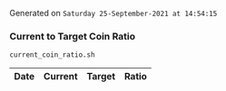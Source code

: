 Generated on `Saturday 25-September-2021 at 14:54:15`

### Current to Target Coin Ratio
`current_coin_ratio.sh`

Date|Current|Target|Ratio
---|---|---|---
